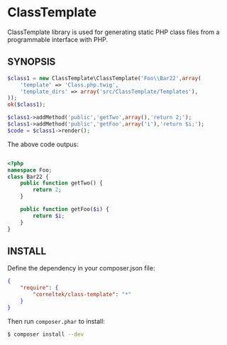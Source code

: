 ClassTemplate
============================

ClassTemplate library is used for generating static PHP class files from a programmable interface with PHP.

SYNOPSIS
-------------

```php
$class1 = new ClassTemplate\ClassTemplate('Foo\\Bar22',array(
    'template' => 'Class.php.twig',
    'template_dirs' => array('src/ClassTemplate/Templates'),
));
ok($class1);

$class1->addMethod('public','getTwo',array(),'return 2;');
$class1->addMethod('public','getFoo',array('i'),'return $i;');
$code = $class1->render();
```

The above code outpus:

```php

<?php
namespace Foo;
class Bar22 {
    public function getTwo() {
        return 2;
    }

    public function getFoo($i) {
        return $i;
    }
}
```


INSTALL
------------------


Define the dependency in your composer.json file:

```json
{
    "require": {
        "corneltek/class-template": "*"
    }
}
```

Then run `composer.phar` to install:

```sh
$ composer install --dev
```

